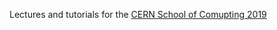 
Lectures and tutorials for the [CERN School of Comupting 2019](https://indico.cern.ch/event/769356/page/15188-lecturers)

